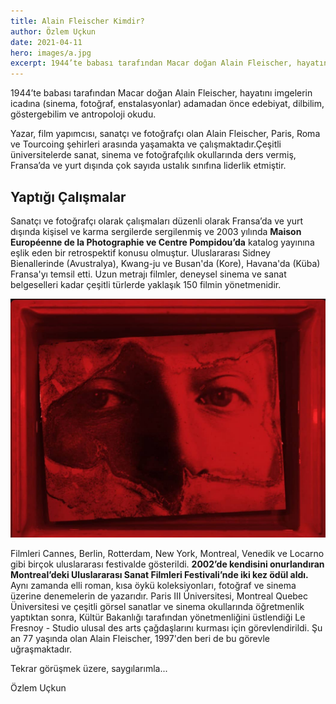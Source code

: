 ```yaml
---
title: Alain Fleischer Kimdir?
author: Özlem Uçkun
date: 2021-04-11
hero: images/a.jpg
excerpt: 1944’te babası tarafından Macar doğan Alain Fleischer, hayatını imgelerin icadına (sinema, fotoğraf, enstalasyonlar) adamadan önce edebiyat, dilbilim, göstergebilim ve antropoloji okudu.
---
```


1944’te babası tarafından Macar doğan Alain Fleischer, hayatını imgelerin icadına (sinema, fotoğraf, enstalasyonlar) adamadan önce edebiyat, dilbilim, göstergebilim ve antropoloji okudu.

Yazar, film yapımcısı, sanatçı ve fotoğrafçı olan Alain Fleischer, Paris, Roma ve Tourcoing şehirleri  arasında yaşamakta ve çalışmaktadır.Çeşitli üniversitelerde sanat, sinema ve fotoğrafçılık okullarında ders vermiş, Fransa’da ve yurt dışında çok sayıda ustalık sınıfına liderlik etmiştir.

## Yaptığı Çalışmalar

Sanatçı ve fotoğrafçı olarak çalışmaları düzenli olarak Fransa’da ve yurt dışında kişisel ve karma sergilerde sergilenmiş ve 2003 yılında **Maison Européenne de la Photographie ve Centre Pompidou’da** katalog yayınına eşlik eden bir retrospektif konusu olmuştur. Uluslararası Sidney Bienallerinde (Avustralya), Kwang-ju ve Busan'da (Kore), Havana'da (Küba) Fransa'yı temsil etti. Uzun metrajı filmler, deneysel sinema ve sanat belgeselleri kadar çeşitli türlerde yaklaşık 150 filmin yönetmenidir.

![Alain Fleischer 2.Resim](images/b.jpg)

Filmleri Cannes, Berlin, Rotterdam, New York, Montreal, Venedik ve Locarno gibi birçok uluslararası festivalde gösterildi. **2002’de kendisini onurlandıran Montreal’deki Uluslararası Sanat Filmleri Festivali’nde iki kez ödül aldı.** Aynı zamanda elli roman, kısa öykü koleksiyonları, fotoğraf ve sinema üzerine denemelerin de yazarıdır. Paris III Üniversitesi, Montreal Quebec Üniversitesi ve çeşitli görsel sanatlar ve sinema okullarında öğretmenlik yaptıktan sonra, Kültür Bakanlığı tarafından yönetmenliğini üstlendiği Le Fresnoy - Studio ulusal des arts çağdaşlarını kurması için görevlendirildi. Şu an 77 yaşında olan Alain Fleischer, 1997'den beri de bu görevle uğraşmaktadır.

Tekrar görüşmek üzere, saygılarımla...

Özlem Uçkun